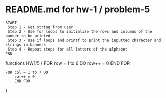 # README.md for hw-1 / problem-5

	START
	 Step 1 - Get string from user
	 Step 2 - Use for loops to initialize the rows and columns of the banner to be printed
	 Step 3 - Use if loops and printf to print the inputted character and strings in banners
	 Step 4 - Repeat steps for all letters of the alphabet
	END

functions HW1/5 {
	FOR row = 1 to 6 DO
		row++ = 0
		END FOR

	FOR col = 1 to 7 DO 
		col++ = 0
		END FOR
}

